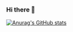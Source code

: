 ### Hi there 👋

[![Anurag's GitHub stats](https://github-readme-stats.vercel.app/api?username=moouuaad)](https://github.com/anuraghazra/github-readme-stats)

